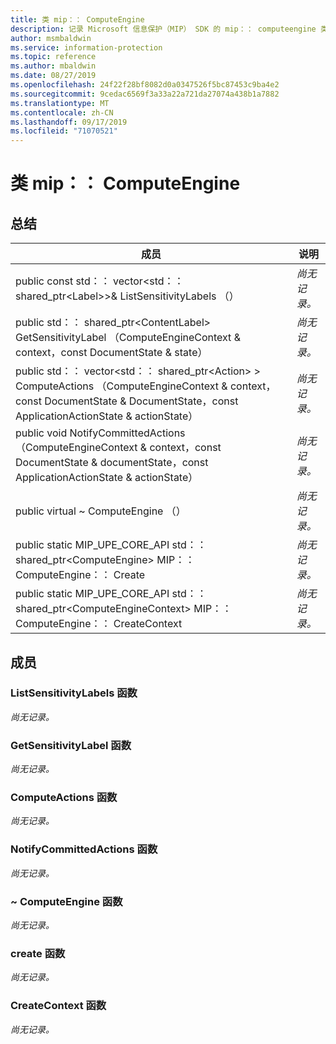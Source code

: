 ```yaml
---
title: 类 mip：： ComputeEngine
description: 记录 Microsoft 信息保护（MIP） SDK 的 mip：： computeengine 类。
author: msmbaldwin
ms.service: information-protection
ms.topic: reference
ms.author: mbaldwin
ms.date: 08/27/2019
ms.openlocfilehash: 24f22f28bf8082d0a0347526f5bc87453c9ba4e2
ms.sourcegitcommit: 9cedac6569f3a33a22a721da27074a438b1a7882
ms.translationtype: MT
ms.contentlocale: zh-CN
ms.lasthandoff: 09/17/2019
ms.locfileid: "71070521"
---
```

# <a name="class-mipcomputeengine"></a>类 mip：： ComputeEngine 
  
## <a name="summary"></a>总结
 成员                        | 说明                                
--------------------------------|---------------------------------------------
public const std：： vector\<std：： shared_ptr\<Label\>\>& ListSensitivityLabels （）  | _尚无记录。_
public std：： shared_ptr\<ContentLabel\> GetSensitivityLabel （ComputeEngineContext & context，const DocumentState & state）  | _尚无记录。_
public std：： vector\<std：： shared_ptr\<Action\> \> ComputeActions （ComputeEngineContext & context，const DocumentState & DocumentState，const ApplicationActionState & actionState）  | _尚无记录。_
public void NotifyCommittedActions （ComputeEngineContext & context，const DocumentState & documentState，const ApplicationActionState & actionState）  | _尚无记录。_
public virtual ~ ComputeEngine （）  | _尚无记录。_
public static MIP_UPE_CORE_API std：： shared_ptr&lt;ComputeEngine&gt; MIP：： ComputeEngine：： Create  | _尚无记录。_
public static MIP_UPE_CORE_API std：： shared_ptr&lt;ComputeEngineContext&gt; MIP：： ComputeEngine：： CreateContext  | _尚无记录。_

## <a name="members"></a>成员
  
### <a name="listsensitivitylabels-function"></a>ListSensitivityLabels 函数
_尚无记录。_

### <a name="getsensitivitylabel-function"></a>GetSensitivityLabel 函数
_尚无记录。_

### <a name="computeactions-function"></a>ComputeActions 函数
_尚无记录。_

  
### <a name="notifycommittedactions-function"></a>NotifyCommittedActions 函数
_尚无记录。_

  
### <a name="computeengine-function"></a>~ ComputeEngine 函数
_尚无记录。_

### <a name="create-function"></a>create 函数
_尚无记录。_

### <a name="createcontext-function"></a>CreateContext 函数
_尚无记录。_